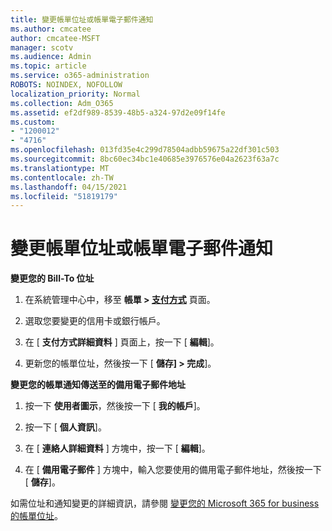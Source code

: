 ```yaml
---
title: 變更帳單位址或帳單電子郵件通知
ms.author: cmcatee
author: cmcatee-MSFT
manager: scotv
ms.audience: Admin
ms.topic: article
ms.service: o365-administration
ROBOTS: NOINDEX, NOFOLLOW
localization_priority: Normal
ms.collection: Adm_O365
ms.assetid: ef2df989-8539-48b5-a324-97d2e09f14fe
ms.custom:
- "1200012"
- "4716"
ms.openlocfilehash: 013fd35e4c299d78504adbb59675a22df301c503
ms.sourcegitcommit: 8bc60ec34bc1e40685e3976576e04a2623f63a7c
ms.translationtype: MT
ms.contentlocale: zh-TW
ms.lasthandoff: 04/15/2021
ms.locfileid: "51819179"
---
```

# <a name="change-billing-address-or-billing-email-notifications"></a>變更帳單位址或帳單電子郵件通知

**變更您的 Bill-To 位址**

1. 在系統管理中心中，移至 **帳單 > [支付方式](https://go.microsoft.com/fwlink/p/?linkid=2018806)** 頁面。

2. 選取您要變更的信用卡或銀行帳戶。

3. 在 [ **支付方式詳細資料** ] 頁面上，按一下 [ **編輯**]。

4. 更新您的帳單位址，然後按一下 [ **儲存] > 完成**]。

**變更您的帳單通知傳送至的備用電子郵件地址** 

1. 按一下 **使用者圖示**，然後按一下 [ **我的帳戶**]。

2. 按一下 [ **個人資訊**]。

3. 在 [ **連絡人詳細資料** ] 方塊中，按一下 [ **編輯**]。

4. 在 [ **備用電子郵件** ] 方塊中，輸入您要使用的備用電子郵件地址，然後按一下 [ **儲存**]。

如需位址和通知變更的詳細資訊，請參閱 [變更您的 Microsoft 365 for business 的帳單位址](https://docs.microsoft.com/microsoft-365/commerce/billing-and-payments/change-your-billing-addresses?view=o365-worldwide)。
